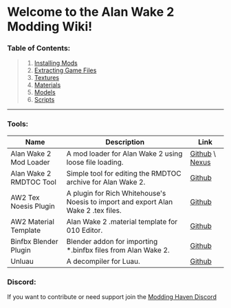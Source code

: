 # Welcome to the Alan Wake 2 Modding Wiki!

### Table of Contents:
> 1. [Installing Mods](https://github.com/Modding-Haven/AW2-Modding-Documentation/wiki/Installing-Mods)
> 1. [Extracting Game Files](https://github.com/Modding-Haven/AW2-Modding-Documentation/wiki/Extracting-Game-Files)
> 1. [Textures](https://github.com/Modding-Haven/AW2-Modding-Documentation/wiki/Textures)
> 1. [Materials](https://github.com/Modding-Haven/AW2-Modding-Documentation/wiki/Materials)
> 1. [Models](https://github.com/Modding-Haven/AW2-Modding-Documentation/wiki/Models)
> 1. [Scripts](https://github.com/Modding-Haven/AW2-Modding-Documentation/wiki/Scripts)

***

### Tools:

| Name | Description | Link |
| --------  | ------------------- | --------------------- |
| Alan Wake 2 Mod Loader | A mod loader for Alan Wake 2 using loose file loading. | [Github](https://github.com/praydog/alan-wake-2-mod-loader) \ [Nexus](https://www.nexusmods.com/alanwake2/mods/19) | 
| Alan Wake 2 RMDTOC Tool | Simple tool for editing the RMDTOC archive for Alan Wake 2. | [Github](https://github.com/amrshaheen61/Alan-Wake-2-RMDTOC-Tool) |
| AW2 Tex Noesis Plugin | A plugin for Rich Whitehouse's Noesis to import and export Alan Wake 2 .tex files. | [Github](https://github.com/SilverEzredes/fmt_AW2_TEX-Noesis-Plugin) |
| AW2 Material Template | Alan Wake 2 .material template for 010 Editor. | [Github](https://github.com/SilverEzredes/AW2_material.bt) |
| Binfbx Blender Plugin |  Blender addon for importing *.binfbx files from Alan Wake 2. | [Github](https://github.com/riverence/io_scene_binfbx) |
| Unluau | A decompiler for Luau. | [Github](https://github.com/atrexus/unluau) |


### Discord:
If you want to contribute or need support join the [Modding Haven Discord](https://discord.gg/modding-haven-718224210270617702)
